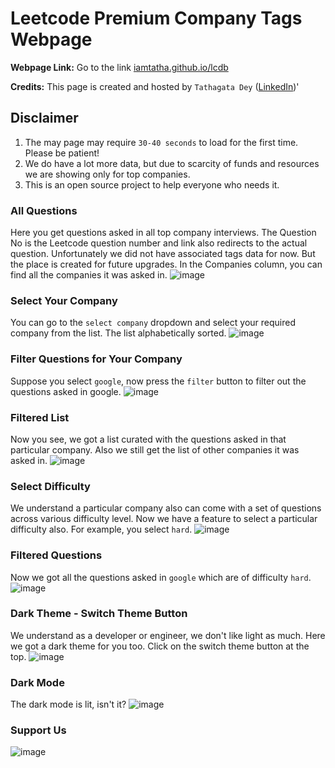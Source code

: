 # Leetcode Premium Company Tags Webpage

**Webpage Link:** Go to the link [iamtatha.github.io/lcdb](iamtatha.github.io/lcdb)

**Credits:** This page is created and hosted by ```Tathagata Dey``` ([LinkedIn](https://www.linkedin.com/in/tathagata-dey-580245172/))'


## Disclaimer
1. The may page may require `30-40 seconds` to load for the first time. Please be patient!
2. We do have a lot more data, but due to scarcity of funds and resources we are showing only for top companies.
3. This is an open source project to help everyone who needs it.



### All Questions
Here you get questions asked in all top company interviews. The Question No is the Leetcode question number and link also redirects to the actual question. Unfortunately we did not have associated tags data for now. But the place is created for future upgrades. In the Companies column, you can find all the companies it was asked in.
![image](https://github.com/user-attachments/assets/e90fd7d7-4682-40e5-a968-9fc3af7ef6b4)


### Select Your Company
You can go to the ```select company``` dropdown and select your required company from the list. The list alphabetically sorted.
![image](https://github.com/user-attachments/assets/00161f96-2516-4c98-bb6d-82895a527566)


### Filter Questions for Your Company
Suppose you select ```google```, now press the ```filter``` button to filter out the questions asked in google.
![image](https://github.com/user-attachments/assets/2d3e4fef-bb60-4f2a-ba46-5b74328703e7)

### Filtered List
Now you see, we got a list curated with the questions asked in that particular company. Also we still get the list of other companies it was asked in.
![image](https://github.com/user-attachments/assets/0c8b8fef-e5eb-41ef-ab7b-7578d1122dcb)


### Select Difficulty
We understand a particular company also can come with a set of questions across various difficulty level. Now we have a feature to select a particular difficulty also. For example, you select ```hard```.
![image](https://github.com/user-attachments/assets/3a0e9fb8-3784-4063-8a57-f5001481ac03)


### Filtered Questions
Now we got all the questions asked in ```google``` which are of difficulty ```hard```.
![image](https://github.com/user-attachments/assets/b33cabf7-30fb-4da9-9a66-1f73e7ee54d1)


### Dark Theme - Switch Theme Button
We understand as a developer or engineer, we don't like light as much. Here we got a dark theme for you too. Click on the switch theme button at the top.
![image](https://github.com/user-attachments/assets/c3c77aec-0752-4f4c-8e0b-da27608be29b)

### Dark Mode
The dark mode is lit, isn't it?
![image](https://github.com/user-attachments/assets/bf4f1ef6-1883-4edf-93c1-17fa35a6119d)



### Support Us
![image](https://github.com/user-attachments/assets/d6ddddd7-78a9-4513-ab1a-660c8b8cca72)


